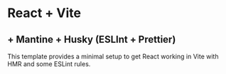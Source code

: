 # React + Vite 
## + Mantine + Husky (ESLInt + Prettier)

This template provides a minimal setup to get React working in Vite with HMR and some ESLint rules.
